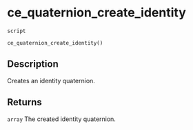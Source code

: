 # ce_quaternion_create_identity
`script`
```gml
ce_quaternion_create_identity()
```

## Description
Creates an identity quaternion.

## Returns
`array` The created identity quaternion.
